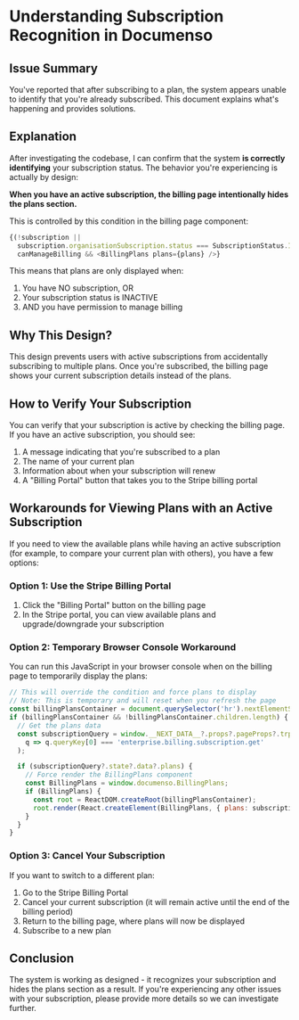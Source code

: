 # Understanding Subscription Recognition in Documenso

## Issue Summary

You've reported that after subscribing to a plan, the system appears unable to identify that you're already subscribed. This document explains what's happening and provides solutions.

## Explanation

After investigating the codebase, I can confirm that the system **is correctly identifying** your subscription status. The behavior you're experiencing is actually by design:

**When you have an active subscription, the billing page intentionally hides the plans section.**

This is controlled by this condition in the billing page component:

```javascript
{(!subscription ||
  subscription.organisationSubscription.status === SubscriptionStatus.INACTIVE) &&
  canManageBilling && <BillingPlans plans={plans} />}
```

This means that plans are only displayed when:
1. You have NO subscription, OR
2. Your subscription status is INACTIVE
3. AND you have permission to manage billing

## Why This Design?

This design prevents users with active subscriptions from accidentally subscribing to multiple plans. Once you're subscribed, the billing page shows your current subscription details instead of the plans.

## How to Verify Your Subscription

You can verify that your subscription is active by checking the billing page. If you have an active subscription, you should see:

1. A message indicating that you're subscribed to a plan
2. The name of your current plan
3. Information about when your subscription will renew
4. A "Billing Portal" button that takes you to the Stripe billing portal

## Workarounds for Viewing Plans with an Active Subscription

If you need to view the available plans while having an active subscription (for example, to compare your current plan with others), you have a few options:

### Option 1: Use the Stripe Billing Portal

1. Click the "Billing Portal" button on the billing page
2. In the Stripe portal, you can view available plans and upgrade/downgrade your subscription

### Option 2: Temporary Browser Console Workaround

You can run this JavaScript in your browser console when on the billing page to temporarily display the plans:

```javascript
// This will override the condition and force plans to display
// Note: This is temporary and will reset when you refresh the page
const billingPlansContainer = document.querySelector('hr').nextElementSibling;
if (billingPlansContainer && !billingPlansContainer.children.length) {
  // Get the plans data
  const subscriptionQuery = window.__NEXT_DATA__?.props?.pageProps?.trpcState?.json?.queries?.find(
    q => q.queryKey[0] === 'enterprise.billing.subscription.get'
  );

  if (subscriptionQuery?.state?.data?.plans) {
    // Force render the BillingPlans component
    const BillingPlans = window.documenso.BillingPlans;
    if (BillingPlans) {
      const root = ReactDOM.createRoot(billingPlansContainer);
      root.render(React.createElement(BillingPlans, { plans: subscriptionQuery.state.data.plans }));
    }
  }
}
```

### Option 3: Cancel Your Subscription

If you want to switch to a different plan:
1. Go to the Stripe Billing Portal
2. Cancel your current subscription (it will remain active until the end of the billing period)
3. Return to the billing page, where plans will now be displayed
4. Subscribe to a new plan

## Conclusion

The system is working as designed - it recognizes your subscription and hides the plans section as a result. If you're experiencing any other issues with your subscription, please provide more details so we can investigate further.
